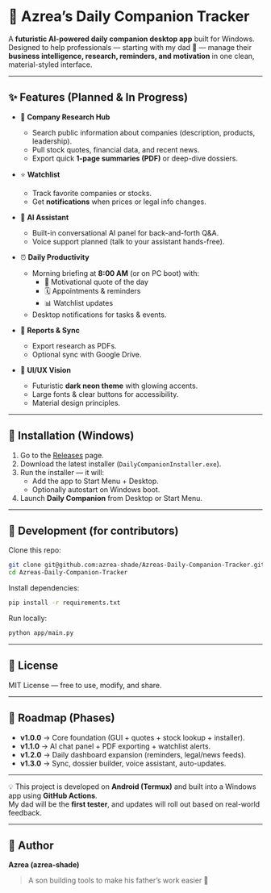 # 🌌 Azrea’s Daily Companion Tracker  

A **futuristic AI-powered daily companion desktop app** built for Windows.
Designed to help professionals — starting with my dad 💙 — manage their **business intelligence, research, reminders, and motivation** in one clean, material-styled interface.

---

## ✨ Features (Planned & In Progress)

- 📰 **Company Research Hub**  
  - Search public information about companies (description, products, leadership).  
  - Pull stock quotes, financial data, and recent news.  
  - Export quick **1-page summaries (PDF)** or deep-dive dossiers.

- ⭐ **Watchlist**  
  - Track favorite companies or stocks.  
  - Get **notifications** when prices or legal info changes.

- 🤖 **AI Assistant**  
  - Built-in conversational AI panel for back-and-forth Q&A.  
  - Voice support planned (talk to your assistant hands-free).

- ⏰ **Daily Productivity**  
  - Morning briefing at **8:00 AM** (or on PC boot) with:  
    - 🌟 Motivational quote of the day  
    - 🗓️ Appointments & reminders  
    - 📊 Watchlist updates  
  - Desktop notifications for tasks & events.

- 📂 **Reports & Sync**  
  - Export research as PDFs.  
  - Optional sync with Google Drive.

- 🎨 **UI/UX Vision**  
  - Futuristic **dark neon theme** with glowing accents.  
  - Large fonts & clear buttons for accessibility.  
  - Material design principles.

---

## 🚀 Installation (Windows)

1. Go to the [Releases](../../releases) page.  
2. Download the latest installer (`DailyCompanionInstaller.exe`).  
3. Run the installer — it will:  
   - Add the app to Start Menu + Desktop.  
   - Optionally autostart on Windows boot.  
4. Launch **Daily Companion** from Desktop or Start Menu.

---

## 🔧 Development (for contributors)

Clone this repo:  
```bash
git clone git@github.com:azrea-shade/Azreas-Daily-Companion-Tracker.git
cd Azreas-Daily-Companion-Tracker
```

Install dependencies:  
```bash
pip install -r requirements.txt
```

Run locally:  
```bash
python app/main.py
```

---

## 📜 License

MIT License — free to use, modify, and share.

---

## 🌠 Roadmap (Phases)

- **v1.0.0** → Core foundation (GUI + quotes + stock lookup + installer).  
- **v1.1.0** → AI chat panel + PDF exporting + watchlist alerts.  
- **v1.2.0** → Daily dashboard expansion (reminders, legal/news feeds).  
- **v1.3.0** → Sync, dossier builder, voice assistant, auto-updates.

---

💡 This project is developed on **Android (Termux)** and built into a Windows app using **GitHub Actions**.  
My dad will be the **first tester**, and updates will roll out based on real-world feedback.

---

## 👤 Author

**Azrea (azrea-shade)**  
> A son building tools to make his father’s work easier 💙
